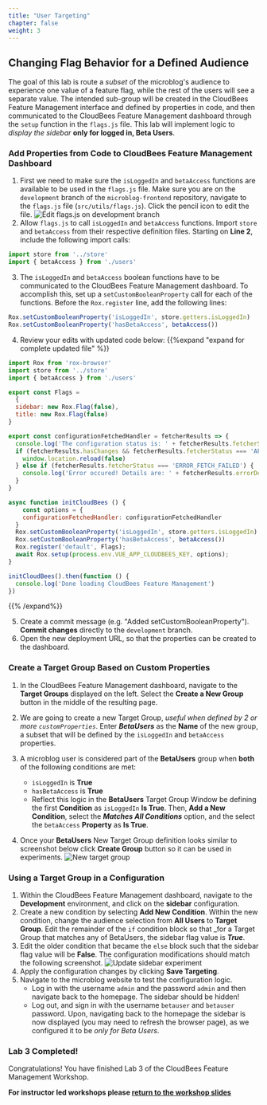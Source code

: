 ```yaml
---
title: "User Targeting"
chapter: false
weight: 3
--- 
```


## Changing Flag Behavior for a Defined Audience
The goal of this lab is route a _subset_ of the microblog's audience to experience one value of a feature flag, while the rest of the users will see a separate value. The intended sub-group will be created in the CloudBees Feature Management interface and defined by properties in code, and then communicated to the CloudBees Feature Management dashboard through the `setup` function in the `flags.js` file. This lab will implement logic to _display the sidebar_ **only for logged in, Beta Users**.

### Add Properties from Code to CloudBees Feature Management Dashboard

1. First we need to make sure the `isLoggedIn` and `betaAccess` functions are available to be used in the `flags.js` file. Make sure you are on the `development` branch of the `microblog-frontend` repository, navigate to the `flags.js` file (`src/utils/flags.js`). Click the pencil icon to edit the file. ![Edit flags.js on development branch](images/edit-flags-deve-branch.png?width=50pc)
2. Allow `flags.js` to call `isLoggedIn` and `betaAccess` functions. Import `store` and `betaAccess` from their respective definition files. Starting on **Line 2**, include the following import calls:
```javascript
import store from '../store'
import { betaAccess } from './users'
```

3. The `isLoggedIn` and `betaAccess` boolean functions have to be communicated to the CloudBees Feature Management dashboard. To accomplish this, set up a `setCustomBooleanProperty` call for each of the functions. Before the `Rox.register` line, add the following lines:
```javascript
Rox.setCustomBooleanProperty('isLoggedIn', store.getters.isLoggedIn)
Rox.setCustomBooleanProperty('hasBetaAccess', betaAccess())
```

4. Review your edits with updated code below:
{{%expand "expand for complete updated file" %}}

```javascript
import Rox from 'rox-browser'
import store from '../store'
import { betaAccess } from './users'

export const Flags = 
  {
  sidebar: new Rox.Flag(false),
  title: new Rox.Flag(false)
}

export const configurationFetchedHandler = fetcherResults => {
  console.log('The configuration status is: ' + fetcherResults.fetcherStatus)
  if (fetcherResults.hasChanges && fetcherResults.fetcherStatus === 'APPLIED_FROM_NETWORK') {
    window.location.reload(false)
  } else if (fetcherResults.fetcherStatus === 'ERROR_FETCH_FAILED') {
    console.log('Error occured! Details are: ' + fetcherResults.errorDetails)
  }
}

async function initCloudBees () {
    const options = {
    configurationFetchedHandler: configurationFetchedHandler
  }
  Rox.setCustomBooleanProperty('isLoggedIn', store.getters.isLoggedIn)
  Rox.setCustomBooleanProperty('hasBetaAccess', betaAccess())
  Rox.register('default', Flags);
  await Rox.setup(process.env.VUE_APP_CLOUDBEES_KEY, options);
}

initCloudBees().then(function () {
  console.log('Done loading CloudBees Feature Management')
})

```
{{% /expand%}}

5. Create a commit message (e.g. "Added setCustomBooleanProperty"). **Commit changes** directly to the `development` branch.
6. Open the new deployment URL, so that the properties can be created to the dashboard.

### Create a Target Group Based on Custom Properties

1. In the CloudBees Feature Management dashboard, navigate to the **Target Groups** displayed on the left. Select the **Create a New Group** button in the middle of the resulting page.
2. We are going to create a new Target Group, _useful when defined by 2 or more `customProperties`_. Enter ***BetaUsers*** as the **Name** of the new group, a subset that will be defined by the `isLoggedIn` and `betaAccess` properties.
3. A microblog user is considered part of the **BetaUsers** group when **both** of the following conditions are met:
   * `isLoggedIn` is **True**
   * `hasBetaAccess` is **True**
   * Reflect this logic in the **BetaUsers** Target Group Window be defining the first **Condition** as `isLoggedIn` **Is True**. Then, **Add a New Condition**, select the ***Matches All Conditions*** option, and the select the `betaAccess` **Property** as **Is True**.

4. Once your **BetaUsers** New Target Group definition looks similar to screenshot below click **Create Group** button so it can be used in experiments. ![New target group](images/new-target-group.png?width=50pc)


### Using a Target Group in a Configuration

1. Within the CloudBees Feature Management dashboard, navigate to the **Development** environment, and click on the **sidebar** configuration.
2. Create a new condition by selecting **Add New Condition**. Within the new condition, change the audience selection from **All Users** to **Target Group**. Edit the remainder of the `if` condition block so that _for a Target Group that matches any of BetaUsers, the sidebar flag value is ***True***.
3. Edit the older condition that became the `else` block such that the sidebar flag value will be **False**. The configuration modifications should match the following screenshot. ![Update sidebar experiment](images/update-sidebar-experiment.png?width=50pc)
4. Apply the configuration changes by clicking **Save Targeting**.
5. Navigate to the microblog website to test the configuration logic.
   * Log in with the username `admin` and the password `admin` and then navigate back to the homepage. The sidebar should be hidden!
   * Log out, and sign in with the username `betauser` and `betauser` password. Upon, navigating back to the homepage the sidebar is now displayed (you may need to refresh the browser page), as we configured it to be _only for Beta Users_.

### Lab 3 Completed!
Congratulations! You have finished Lab 3 of the CloudBees Feature Management Workshop.

**For instructor led workshops please <a href="https://cloudbees-days.github.io/cloudbees-field-workshops/cloudbees-feature-management/#27">return to the workshop slides</a>**
